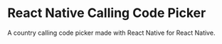 # React Native Calling Code Picker
A country calling code picker made with React Native for React Native.

